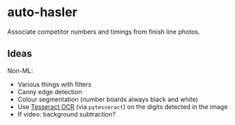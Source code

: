 # auto-hasler
Associate competitor numbers and timings from finish line photos.

## Ideas

Non-ML:

* Various things with filters
* Canny edge detection
* Colour segmentation (number boards always black and white)
* Use [Tesseract OCR](https://github.com/tesseract-ocr/tesseract) (via `pytesseract`) on the digits detected in the image
* If video: background subtraction?